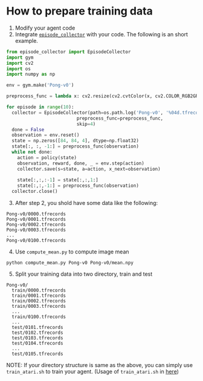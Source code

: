 # How to prepare training data

1. Modify your agent code
2. Integrate [```episode_collector```](episode_collector.py) with your code. The following is an short example.
```python
from episode_collector import EpisodeCollector
import gym
import cv2
import os
import numpy as np

env = gym.make('Pong-v0')

preprocess_func = lambda x: cv2.resize(cv2.cvtColor(x, cv2.COLOR_RGB2GRAY)[:,:,np.newaxis], [84, 84, 1])

for episode in range(10):
  collector = EpisodeCollector(path=os.path.log('Pong-v0', '%04d.tfrecords' % (episode)), 
                          preprocess_func=preprocess_func, 
                          skip=4)
  done = False
  observation = env.reset()
  state = np.zeros([84, 84, 4], dtype=np.float32)
  state[:, :, -1:] = preprocess_func(observation)
  while not done:
    action = policy(state)
    observation, reward, done, _ = env.step(action)
    collector.save(s=state, a=action, x_next=observation)
    
    state[:,:,:-1] = state[:,:,1:]
    state[:,:,-1:] = preprocess_func(observation)
  collector.close()
```
3. After step 2, you shold have some data like the following:
```
Pong-v0/0000.tfrecords
Pong-v0/0001.tfrecords
Pong-v0/0002.tfrecords
Pong-v0/0003.tfrecords
...
Pong-v0/0100.tfrecords
```
4. Use ```compute_mean.py``` to compute image mean
```
python compute_mean.py Pong-v0 Pong-v0/mean.npy
```

5. Split your training data into two directory, train and test
```
Pong-v0/
  train/0000.tfrecords
  train/0001.tfrecords
  train/0002.tfrecords
  train/0003.tfrecords
  ...
  train/0100.tfrecords
  ...
  test/0101.tfrecords
  test/0102.tfrecords
  test/0103.tfrecords
  test/0104.tfrecords
  ...
  test/0105.tfrecords
```

NOTE: If your directory structure is same as the above, you can simply use ```train_atari.sh``` to train your agent. (Usage of ```train_atari.sh``` in [here](../README.md))
